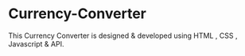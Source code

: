 # Currency-Converter

This Currency Converter is designed & developed using HTML , CSS , Javascript & API.
